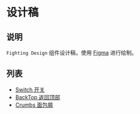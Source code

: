 # 设计稿

## 说明

`Fighting Design` 组件设计稿，使用 [Figma](https://www.figma.com/) 进行绘制。

## 列表

- [Switch 开关](https://www.figma.com/file/c9m9TsJrN1OKKFPBo897DI/Switch-%E5%BC%80%E5%85%B3?node-id=0%3A1)
- [BackTop 返回顶部](https://www.figma.com/file/3MF1lkgpW3mMzgRCngpP5C/backTop-%E8%BF%94%E5%9B%9E%E9%A1%B6%E9%83%A8)
- [Crumbs 面包屑](https://www.figma.com/file/xkjPUkMNbhFAVOu90OhKih/Crumbs-%E9%9D%A2%E5%8C%85%E5%B1%91)

